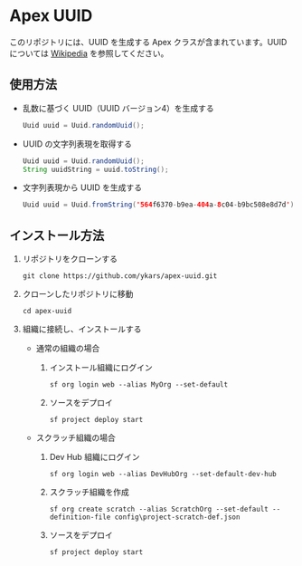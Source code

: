 # Apex UUID

このリポジトリには、UUID を生成する Apex クラスが含まれています。UUID については [Wikipedia](https://ja.wikipedia.org/wiki/UUID) を参照してください。

## 使用方法

- 乱数に基づく UUID（UUID バージョン4）を生成する

    ```java
    Uuid uuid = Uuid.randomUuid();
    ```

- UUID の文字列表現を取得する

    ```java
    Uuid uuid = Uuid.randomUuid();
    String uuidString = uuid.toString();
    ```

- 文字列表現から UUID を生成する

    ```java
    Uuid uuid = Uuid.fromString('564f6370-b9ea-404a-8c04-b9bc508e8d7d');
    ```

## インストール方法

1. リポジトリをクローンする

    ```
    git clone https://github.com/ykars/apex-uuid.git
    ```

2. クローンしたリポジトリに移動

    ```
    cd apex-uuid
    ```

3. 組織に接続し、インストールする

    - 通常の組織の場合

        1. インストール組織にログイン

            ```
            sf org login web --alias MyOrg --set-default
            ```

        2. ソースをデプロイ

            ```
            sf project deploy start
            ```

    - スクラッチ組織の場合

        1. Dev Hub 組織にログイン

            ```
            sf org login web --alias DevHubOrg --set-default-dev-hub
            ```

        2. スクラッチ組織を作成

            ```
            sf org create scratch --alias ScratchOrg --set-default --definition-file config\project-scratch-def.json
            ```

        3. ソースをデプロイ

            ```
            sf project deploy start
            ```
